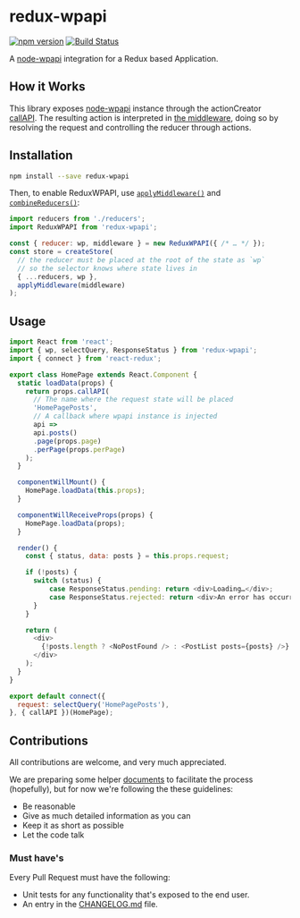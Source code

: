 # redux-wpapi
[![npm version](https://img.shields.io/npm/v/redux.svg?style=flat-square)](https://www.npmjs.com/package/redux-wpapi)
[![Build Status](https://travis-ci.org/log-oscon/redux-wpapi.svg?branch=master)](https://travis-ci.org/log-oscon/redux-wpapi)

A [node-wpapi](https://github.com/WP-API/node-wpapi) integration for a Redux based Application.

## How it Works
This library exposes [node-wpapi](https://github.com/WP-API/node-wpapi) instance through the actionCreator [callAPI](#/src/actions/callAPI.js). The resulting
action is interpreted in [the middleware](#the-middleware), doing so by resolving the request and controlling the reducer through actions.

## Installation
```sh
npm install --save redux-wpapi
```
Then, to enable ReduxWPAPI, use [`applyMiddleware()`](http://redux.js.org/docs/api/applyMiddleware.html) and [`combineReducers()`](http://redux.js.org/docs/api/combineReducers.html):

```js
import reducers from './reducers';
import ReduxWPAPI from 'redux-wpapi';

const { reducer: wp, middleware } = new ReduxWPAPI({ /* … */ });
const store = createStore(
  // the reducer must be placed at the root of the state as `wp`
  // so the selector knows where state lives in
  { ...reducers, wp },
  applyMiddleware(middleware)
);

```

## Usage
```js
import React from 'react';
import { wp, selectQuery, ResponseStatus } from 'redux-wpapi';
import { connect } from 'react-redux';

export class HomePage extends React.Component {
  static loadData(props) {
    return props.callAPI(
      // The name where the request state will be placed
      'HomePagePosts',
      // A callback where wpapi instance is injected
      api =>
      api.posts()
      .page(props.page)
      .perPage(props.perPage)
    );
  }

  componentWillMount() {
    HomePage.loadData(this.props);
  }

  componentWillReceiveProps(props) {
    HomePage.loadData(props);
  }

  render() {
    const { status, data: posts } = this.props.request;

    if (!posts) {
      switch (status) {
          case ResponseStatus.pending: return <div>Loading…</div>;
          case ResponseStatus.rejected: return <div>An error has occurred</div>;
      }
    }

    return (
      <div>
        {!posts.length ? <NoPostFound /> : <PostList posts={posts} />}
      </div>
    );
  }
}

export default connect({
  request: selectQuery('HomePagePosts'),
}, { callAPI })(HomePage);
```

## Contributions

All contributions are welcome, and very much appreciated.

We are preparing some helper [documents](https://github.com/log-oscon/redux-wpapi/issues/4) to facilitate the process (hopefully), but for now we're following the these guidelines:

* Be reasonable
* Give as much detailed information as you can
* Keep it as short as possible
* Let the code talk

### Must have's

Every Pull Request must have the following:

* Unit tests for any functionality that's exposed to the end user.
* An entry in the [CHANGELOG.md](https://github.com/log-oscon/redux-wpapi/master/CHANGELOG.md) file.
